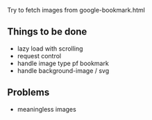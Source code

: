 Try to fetch images from google-bookmark.html

## Things to be done

- lazy load with scrolling
- request control
- handle image type pf bookmark
- handle background-image / svg 

## Problems

- meaningless images
